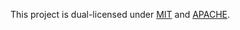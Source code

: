 This project is dual-licensed under [MIT][] and [APACHE][].

[MIT]: LICENSE-MIT.md
[APACHE]: LICENSE-APACHE.md
